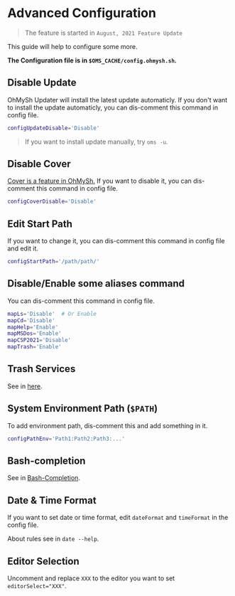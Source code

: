 # Advanced Configuration

> The feature is started in `August, 2021 Feature Update`

This guide will help to configure some more.

**The Configuration file is in `$OMS_CACHE/config.ohmysh.sh`.**

## Disable Update

OhMySh Updater will install the latest update automaticly. If you don't want to install the update automaticly, you can dis-comment this command in config file.

```bash
configUpdateDisable='Disable'
```

> If you want to install update manually, try `oms -u`.

## Disable Cover

[Cover is a feature in OhMySh.](https://ohmysh.github.io/docs-v2/#/using/cover) If you want to disable it, you can dis-comment this command in config file.

```bash
configCoverDisable='Disable'
```

## Edit Start Path

If you want to change it, you can dis-comment this command in config file and edit it.

```bash
configStartPath='/path/path/'
```

## Disable/Enable some aliases command

You can dis-comment this command in config file.

```bash
mapLs='Disable'  # Or Enable
mapCd='Disable'
mapHelp='Enable'
mapMSDos='Enable'
mapCSP2021='Disable'
mapTrash='Enable'
```

## Trash Services

See in [here](/using/trash).

## System Environment Path (`$PATH`)

To add environment path, dis-comment this and add something in it.

```bash
configPathEnv='Path1:Path2:Path3:...'
```

## Bash-completion

See in [Bash-Completion](/using/comp).

## Date & Time Format

If you want to set date or time format, edit `dateFormat` and `timeFormat` in the config file.

About rules see in `date --help`.

## Editor Selection

Uncomment and replace `XXX` to the editor you want to set `editorSelect="XXX"`.
